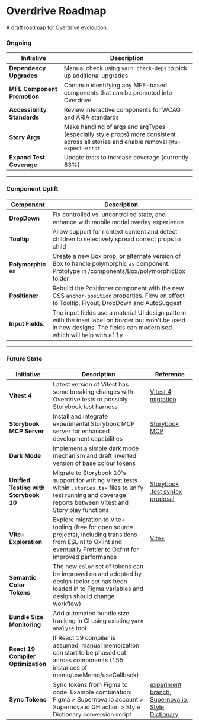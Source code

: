 # Overdrive Roadmap

A draft roadmap for Overdrive evoloution.

### Ongoing

| Initiative                  | Description                                                                                                                          |
| --------------------------- | ------------------------------------------------------------------------------------------------------------------------------------ |
| **Dependency Upgrades**     | Manual check using `yarn check-deps` to pick up additional upgrades                                                                  |
| **MFE Component Promotion** | Continue identifying any MFE-based components that can be promoted into Overdrive                                                    |
| **Accessibility Standards** | Review interactive components for WCAG and ARIA standards                                                                            |
| **Story Args**              | Make handling of args and argTypes (especially style props) more consistent across all stories and enable removal `@ts-expect-error` |
| **Expand Test Coverage**    | Update tests to increase coverage (currently 83%)                                                                                    |

---

### Component Uplift

| Component            | Description                                                                                                                                                            |
| -------------------- | ---------------------------------------------------------------------------------------------------------------------------------------------------------------------- |
| **DropDown**         | Fix controlled vs. uncontrolled state, and enhance with mobile modal overlay experience                                                                                |
| **Tooltip**          | Allow support for richtext content and detect children to selectively spread correct props to child                                                                    |
| **Polymorphic `as`** | Create a new Box prop, or alternate version of Box to handle polymorphic `as` component. Prototype in /components/Box/polymorphicBox folder                            |
| **Positioner**       | Rebuild the Positioner component with the new CSS `anchor-position` properties. Flow on effect to Tooltip, Flyout, DropDown and AutoSuggest                            |
| **Input Fields**.    | The input fields use a material UI design pattern with the inset label on border but won't be used in new designs. The fields can modernised which will help with a11y |

---

### Future State

| Initiative                            | Description                                                                                                                                                               | Reference                                                                                                                                                                                  |
| ------------------------------------- | ------------------------------------------------------------------------------------------------------------------------------------------------------------------------- | ------------------------------------------------------------------------------------------------------------------------------------------------------------------------------------------ |
| **Vitest 4**                          | Latest version of Vitest has some breaking changes with Overdrive tests or possibly Storybook test harness                                                                | [Vitest 4 migration](https://vitest.dev/guide/migration.html#vitest-4)                                                                                                                     |
| **Storybook MCP Server**              | Install and integrate experimental Storybook MCP server for enhanced development capabilities                                                                             | [Storybook MCP](https://github.com/storybookjs/mcp)                                                                                                                                        |
| **Dark Mode**                         | Implement a simple dark mode mechanism and draft inverted version of base colour tokens                                                                                   |                                                                                                                                                                                            |
| **Unified Testing with Storybook 10** | Migrate to Storybook 10's support for writing Vitest tests within `.stories.tsx` files to unify test running and coverage reports between Vitest and Story play functions | [Storybook .test syntax proposal](https://chromatic-ui.notion.site/Storybook-test-syntax-in-CSF-2566e816203480cb95ddc674ddfbf5d3#2566e816203480cb95ddc674ddfbf5d3)                         |
| **Vite+ Exploration**                 | Explore migration to Vite+ tooling (free for open source projects), including transitions from ESLint to Oxlint and eventually Prettier to Oxfmt for improved performance | [Vite+](https://oss.vite.plus/)                                                                                                                                                            |
| **Semantic Color Tokens**             | The new `color` set of tokens can be improved on and adopted by design (color set has been loaded in to Figma variables and design should change workflow)                |                                                                                                                                                                                            |
| **Bundle Size Monitoring**            | Add automated bundle size tracking in CI using existing `yarn analyse` tool                                                                                               |                                                                                                                                                                                            |
| **React 19 Compiler Optimization**    | If React 19 compiler is assumed, manual memoization can start to be phased out across components (155 instances of memo/useMemo/useCallback)                              |                                                                                                                                                                                            |
| **Sync Tokens**                       | Sync tokens from Figma to code. Example combination: Figma > Supernova.io account > Supernova.io GH action > Style Dictionary conversion script                           | [experiment branch](https://github.com/autoguru-au/overdrive/tree/supernova/style-dictionary), [Supernova.io](https://www.supernova.io/), [Style Dictionary](https://styledictionary.com/) |
